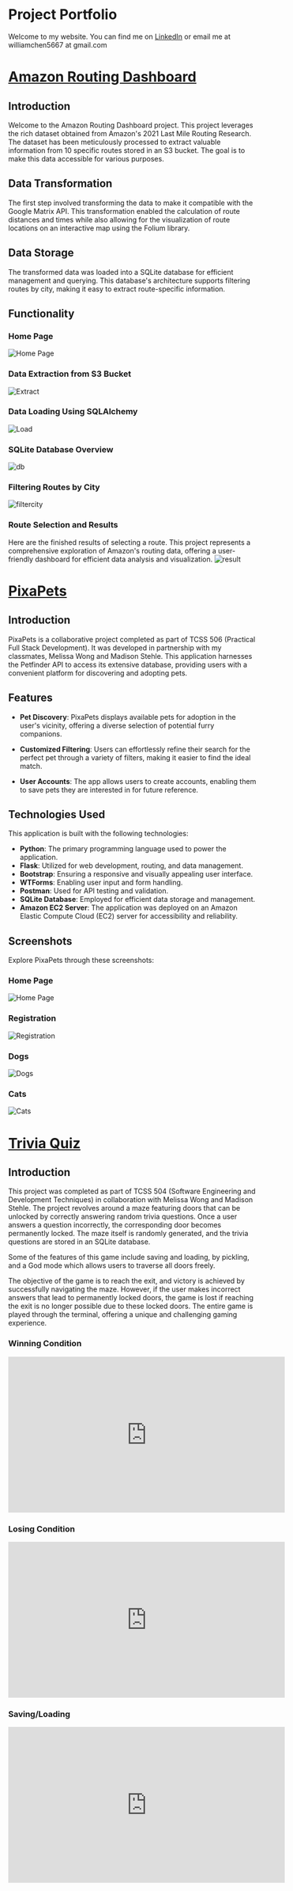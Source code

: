 # Project Portfolio


Welcome to my website.  You can find me on [LinkedIn](https://www.linkedin.com/in/william-chen-5456261a9/) or email me at williamchen5667 at gmail.com

# [Amazon Routing Dashboard](https://github.com/wchenn/driver)

## Introduction

Welcome to the Amazon Routing Dashboard project. This project leverages the rich dataset obtained from Amazon's 2021 Last Mile Routing Research. The dataset has been meticulously processed to extract valuable information from 10 specific routes stored in an S3 bucket. The goal is to make this data accessible for various purposes.

## Data Transformation

The first step involved transforming the data to make it compatible with the Google Matrix API. This transformation enabled the calculation of route distances and times while also allowing for the visualization of route locations on an interactive map using the Folium library.

## Data Storage

The transformed data was loaded into a SQLite database for efficient management and querying. This database's architecture supports filtering routes by city, making it easy to extract route-specific information.

## Functionality

### Home Page
![Home Page](homeimage.png)

### Data Extraction from S3 Bucket
![Extract](Extractfromamazon.png)

### Data Loading Using SQLAlchemy
![Load](loadexample.png)

### SQLite Database Overview
![db](photoofdb.png)

### Filtering Routes by City
![filtercity](cityfilter.png)

### Route Selection and Results

Here are the finished results of selecting a route. This project represents a comprehensive exploration of Amazon's routing data, offering a user-friendly dashboard for efficient data analysis and visualization.
![result](result.png)

# [PixaPets](https://github.com/melmai/pixapets)

## Introduction

PixaPets is a collaborative project completed as part of TCSS 506 (Practical Full Stack Development). It was developed in partnership with my classmates, Melissa Wong and Madison Stehle. This application harnesses the Petfinder API to access its extensive database, providing users with a convenient platform for discovering and adopting pets.

## Features

- **Pet Discovery**: PixaPets displays available pets for adoption in the user's vicinity, offering a diverse selection of potential furry companions.

- **Customized Filtering**: Users can effortlessly refine their search for the perfect pet through a variety of filters, making it easier to find the ideal match.

- **User Accounts**: The app allows users to create accounts, enabling them to save pets they are interested in for future reference.

## Technologies Used

This application is built with the following technologies:

- **Python**: The primary programming language used to power the application.
- **Flask**: Utilized for web development, routing, and data management.
- **Bootstrap**: Ensuring a responsive and visually appealing user interface.
- **WTForms**: Enabling user input and form handling.
- **Postman**: Used for API testing and validation.
- **SQLite Database**: Employed for efficient data storage and management.
- **Amazon EC2 Server**: The application was deployed on an Amazon Elastic Compute Cloud (EC2) server for accessibility and reliability.

## Screenshots

Explore PixaPets through these screenshots:

### Home Page
![Home Page](Petshome.png)

### Registration
![Registration](petsregister.png)

### Dogs
![Dogs](dogs.png)

### Cats
![Cats](cats.png)


# [Trivia Quiz](https://github.com/melmai/pixapets](https://github.com/melmai/504-trivia-quiz)https://github.com/melmai/504-trivia-quiz)

## Introduction
This project was completed as part of TCSS 504 (Software Engineering and Development Techniques) in collaboration with Melissa Wong and Madison Stehle. The project revolves around a maze featuring doors that can be unlocked by correctly answering random trivia questions. Once a user answers a question incorrectly, the corresponding door becomes permanently locked. The maze itself is randomly generated, and the trivia questions are stored in an SQLite database.

Some of the features of this game include saving and loading, by pickling, and a God mode which allows users to traverse all doors freely.

The objective of the game is to reach the exit, and victory is achieved by successfully navigating the maze. However, if the user makes incorrect answers that lead to permanently locked doors, the game is lost if reaching the exit is no longer possible due to these locked doors. The entire game is played through the terminal, offering a unique and challenging gaming experience.

### Winning Condition

<iframe width="560" height="315" src="https://www.youtube.com/embed/1WHbVA92ABQ?si=eftYnl9UieJqOT4w" title="YouTube video player" frameborder="0" allow="accelerometer; autoplay; clipboard-write; encrypted-media; gyroscope; picture-in-picture; web-share" allowfullscreen></iframe>

### Losing Condition

<iframe width="560" height="315" src="https://www.youtube.com/embed/_1W1T_NjmCY?si=se6U7LlaOCt4Lo0q" title="YouTube video player" frameborder="0" allow="accelerometer; autoplay; clipboard-write; encrypted-media; gyroscope; picture-in-picture; web-share" allowfullscreen></iframe>

### Saving/Loading

<iframe width="560" height="315" src="https://www.youtube.com/embed/xcpsBa-vuiQ?si=-Znz0zKsgBeS3cSy" title="YouTube video player" frameborder="0" allow="accelerometer; autoplay; clipboard-write; encrypted-media; gyroscope; picture-in-picture; web-share" allowfullscreen></iframe>

